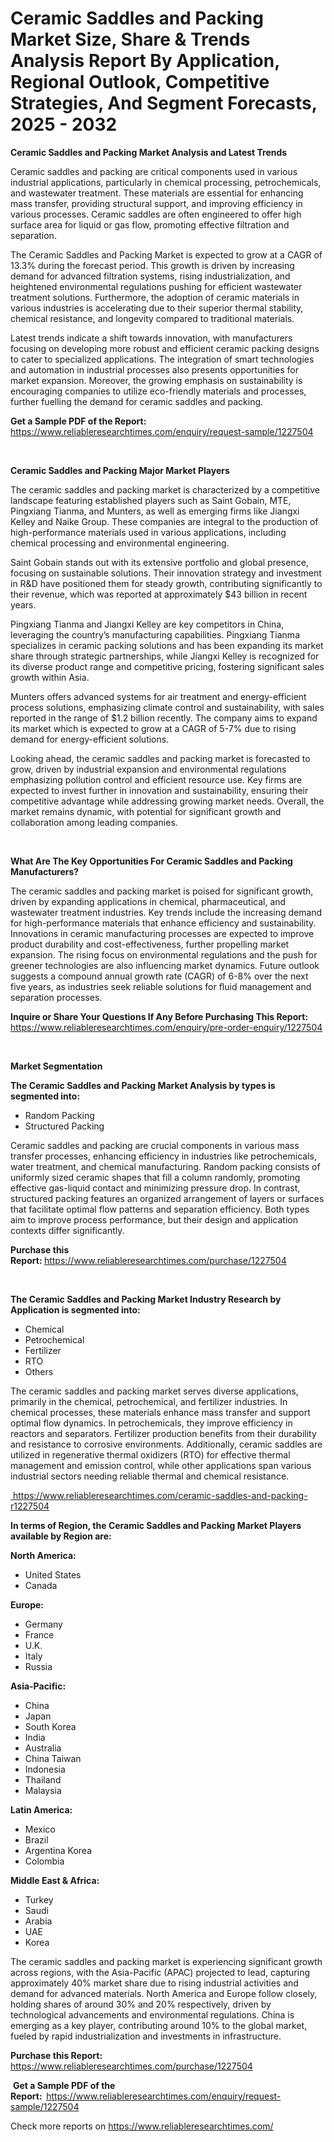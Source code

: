 <p><h1>Ceramic Saddles and Packing Market Size, Share & Trends Analysis Report By Application, Regional Outlook, Competitive Strategies, And Segment Forecasts, 2025 - 2032</h1></p><p><strong>Ceramic Saddles and Packing Market Analysis and Latest Trends</strong></p>
<p><p>Ceramic saddles and packing are critical components used in various industrial applications, particularly in chemical processing, petrochemicals, and wastewater treatment. These materials are essential for enhancing mass transfer, providing structural support, and improving efficiency in various processes. Ceramic saddles are often engineered to offer high surface area for liquid or gas flow, promoting effective filtration and separation.</p><p>The Ceramic Saddles and Packing Market is expected to grow at a CAGR of 13.3% during the forecast period. This growth is driven by increasing demand for advanced filtration systems, rising industrialization, and heightened environmental regulations pushing for efficient wastewater treatment solutions. Furthermore, the adoption of ceramic materials in various industries is accelerating due to their superior thermal stability, chemical resistance, and longevity compared to traditional materials.</p><p>Latest trends indicate a shift towards innovation, with manufacturers focusing on developing more robust and efficient ceramic packing designs to cater to specialized applications. The integration of smart technologies and automation in industrial processes also presents opportunities for market expansion. Moreover, the growing emphasis on sustainability is encouraging companies to utilize eco-friendly materials and processes, further fuelling the demand for ceramic saddles and packing.</p></p>
<p><strong>Get a Sample PDF of the Report:&nbsp;</strong> <a href="https://www.reliableresearchtimes.com/enquiry/request-sample/1227504?utm_campaign=3088&utm_medium=2&utm_source=Github&utm_content=ia&utm_term=03042025&utm_id=ceramic-saddles-and-packing">https://www.reliableresearchtimes.com/enquiry/request-sample/1227504</a></p>
<p>&nbsp;</p>
<p><strong>Ceramic Saddles and Packing Major Market Players</strong></p>
<p><p>The ceramic saddles and packing market is characterized by a competitive landscape featuring established players such as Saint Gobain, MTE, Pingxiang Tianma, and Munters, as well as emerging firms like Jiangxi Kelley and Naike Group. These companies are integral to the production of high-performance materials used in various applications, including chemical processing and environmental engineering.</p><p>Saint Gobain stands out with its extensive portfolio and global presence, focusing on sustainable solutions. Their innovation strategy and investment in R&D have positioned them for steady growth, contributing significantly to their revenue, which was reported at approximately $43 billion in recent years.</p><p>Pingxiang Tianma and Jiangxi Kelley are key competitors in China, leveraging the country’s manufacturing capabilities. Pingxiang Tianma specializes in ceramic packing solutions and has been expanding its market share through strategic partnerships, while Jiangxi Kelley is recognized for its diverse product range and competitive pricing, fostering significant sales growth within Asia.</p><p>Munters offers advanced systems for air treatment and energy-efficient process solutions, emphasizing climate control and sustainability, with sales reported in the range of $1.2 billion recently. The company aims to expand its market which is expected to grow at a CAGR of 5-7% due to rising demand for energy-efficient solutions.</p><p>Looking ahead, the ceramic saddles and packing market is forecasted to grow, driven by industrial expansion and environmental regulations emphasizing pollution control and efficient resource use. Key firms are expected to invest further in innovation and sustainability, ensuring their competitive advantage while addressing growing market needs. Overall, the market remains dynamic, with potential for significant growth and collaboration among leading companies.</p></p>
<p>&nbsp;</p>
<p><strong>What Are The Key Opportunities For Ceramic Saddles and Packing Manufacturers?</strong></p>
<p><p>The ceramic saddles and packing market is poised for significant growth, driven by expanding applications in chemical, pharmaceutical, and wastewater treatment industries. Key trends include the increasing demand for high-performance materials that enhance efficiency and sustainability. Innovations in ceramic manufacturing processes are expected to improve product durability and cost-effectiveness, further propelling market expansion. The rising focus on environmental regulations and the push for greener technologies are also influencing market dynamics. Future outlook suggests a compound annual growth rate (CAGR) of 6-8% over the next five years, as industries seek reliable solutions for fluid management and separation processes.</p></p>
<p><strong>Inquire or Share Your Questions If Any Before Purchasing This Report:</strong> <a href="https://www.reliableresearchtimes.com/enquiry/pre-order-enquiry/1227504?utm_campaign=3088&utm_medium=2&utm_source=Github&utm_content=ia&utm_term=03042025&utm_id=ceramic-saddles-and-packing">https://www.reliableresearchtimes.com/enquiry/pre-order-enquiry/1227504</a></p>
<p>&nbsp;</p>
<p><strong>Market Segmentation</strong></p>
<p><strong>The Ceramic Saddles and Packing Market Analysis by types is segmented into:</strong></p>
<p><ul><li>Random Packing</li><li>Structured Packing</li></ul></p>
<p><p>Ceramic saddles and packing are crucial components in various mass transfer processes, enhancing efficiency in industries like petrochemicals, water treatment, and chemical manufacturing. Random packing consists of uniformly sized ceramic shapes that fill a column randomly, promoting effective gas-liquid contact and minimizing pressure drop. In contrast, structured packing features an organized arrangement of layers or surfaces that facilitate optimal flow patterns and separation efficiency. Both types aim to improve process performance, but their design and application contexts differ significantly.</p></p>
<p><strong>Purchase this Report:&nbsp;</strong><a href="https://www.reliableresearchtimes.com/purchase/1227504?utm_campaign=3088&utm_medium=2&utm_source=Github&utm_content=ia&utm_term=03042025&utm_id=ceramic-saddles-and-packing">https://www.reliableresearchtimes.com/purchase/1227504</a></p>
<p>&nbsp;</p>
<p><strong>The Ceramic Saddles and Packing Market Industry Research by Application is segmented into:</strong></p>
<p><ul><li>Chemical</li><li>Petrochemical</li><li>Fertilizer</li><li>RTO</li><li>Others</li></ul></p>
<p><p>The ceramic saddles and packing market serves diverse applications, primarily in the chemical, petrochemical, and fertilizer industries. In chemical processes, these materials enhance mass transfer and support optimal flow dynamics. In petrochemicals, they improve efficiency in reactors and separators. Fertilizer production benefits from their durability and resistance to corrosive environments. Additionally, ceramic saddles are utilized in regenerative thermal oxidizers (RTO) for effective thermal management and emission control, while other applications span various industrial sectors needing reliable thermal and chemical resistance.</p></p>
<p><a href="https://www.reliableresearchtimes.com/ceramic-saddles-and-packing-r1227504?utm_campaign=3088&utm_medium=2&utm_source=Github&utm_content=ia&utm_term=03042025&utm_id=ceramic-saddles-and-packing">&nbsp;https://www.reliableresearchtimes.com/ceramic-saddles-and-packing-r1227504</a></p>
<p><strong>In terms of Region, the Ceramic Saddles and Packing Market Players available by Region are:</strong></p>
<p>
    <p> <strong> North America: </strong>
        <ul>
            <li>United States</li>
            <li>Canada</li>
        </ul>
        </p> 
    <p> <strong> Europe: </strong>
        <ul>
            <li>Germany</li>
            <li>France</li>
            <li>U.K.</li>
            <li>Italy</li>
            <li>Russia</li>
        </ul>
        </p> 
    <p> <strong> Asia-Pacific: </strong>
        <ul>
            <li>China</li>
            <li>Japan</li>
            <li>South Korea</li>
            <li>India</li>
            <li>Australia</li>
            <li>China Taiwan</li>
            <li>Indonesia</li>
            <li>Thailand</li>
            <li>Malaysia</li>
        </ul>
        </p> 
    <p> <strong> Latin America: </strong>
        <ul>
            <li>Mexico</li>
            <li>Brazil</li>
            <li>Argentina Korea</li>
            <li>Colombia</li>
        </ul>
        </p> 
    <p> <strong> Middle East & Africa: </strong>
        <ul>
            <li>Turkey</li>
            <li>Saudi</li>
            <li>Arabia</li>
            <li>UAE</li>
            <li>Korea</li>
        </ul>
    </p>
    </p>
<p><p>The ceramic saddles and packing market is experiencing significant growth across regions, with the Asia-Pacific (APAC) projected to lead, capturing approximately 40% market share due to rising industrial activities and demand for advanced materials. North America and Europe follow closely, holding shares of around 30% and 20% respectively, driven by technological advancements and environmental regulations. China is emerging as a key player, contributing around 10% to the global market, fueled by rapid industrialization and investments in infrastructure.</p></p>
<p><strong>Purchase this Report: </strong><a href="https://www.reliableresearchtimes.com/purchase/1227504?utm_campaign=3088&utm_medium=2&utm_source=Github&utm_content=ia&utm_term=03042025&utm_id=ceramic-saddles-and-packing">https://www.reliableresearchtimes.com/purchase/1227504</a></p>
<p>&nbsp;<strong>Get a Sample PDF of the Report:&nbsp;&nbsp;</strong><a href="https://www.reliableresearchtimes.com/enquiry/request-sample/1227504?utm_campaign=3088&utm_medium=2&utm_source=Github&utm_content=ia&utm_term=03042025&utm_id=ceramic-saddles-and-packing">https://www.reliableresearchtimes.com/enquiry/request-sample/1227504</a></p>
<p><strong></strong></p>
<p>Check more reports on <a href="https://www.reliableresearchtimes.com/?utm_campaign=3088&utm_medium=2&utm_source=Github&utm_content=ia&utm_term=03042025&utm_id=ceramic-saddles-and-packing">https://www.reliableresearchtimes.com/</a></p>